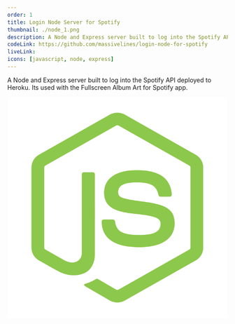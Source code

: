 ```yaml
---
order: 1
title: Login Node Server for Spotify
thumbnail: ./node_1.png
description: A Node and Express server built to log into the Spotify API deployed to Heroku.
codeLink: https://github.com/massivelines/login-node-for-spotify
liveLink:
icons: [javascript, node, express]
---
```


A Node and Express server built to log into the Spotify API deployed to Heroku. Its used with the Fullscreen Album Art for Spotify app.

<code-links code="https://github.com/massivelines/login-node-for-spotify"></code-links>

![Node](./node_1.png)
